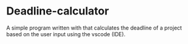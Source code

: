 # Deadline-calculator
A simple program  written with that calculates the deadline of a project based on the user input using the vscode (IDE).
